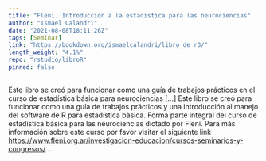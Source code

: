 ```yaml
---
title: "Fleni. Introduccion a la estadistica para las neurociencias"
author: "Ismael Calandri"
date: "2021-08-08T18:11:26Z"
tags: [Seminar]
link: "https://bookdown.org/ismaelcalandri/libro_de_r3/"
length_weight: "4.1%"
repo: "rstudio/libroR"
pinned: false
---
```


Este libro se creó para funcionar como una guía de trabajos prácticos en el curso de estadística básica para neurociencias [...] Este libro se creó para funcionar como una guía de trabajos prácticos y una introducción al manejo del software de R para estadística bàsica. Forma parte integral del curso de estadística bàsica para las neurociencias dictado por Fleni.
Para más información sobre este curso por favor visitar el siguiente link https://www.fleni.org.ar/investigacion-educacion/cursos-seminarios-y-congresos/ ...
